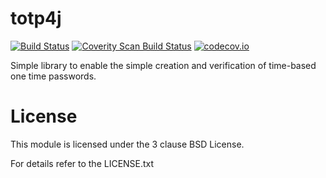 totp4j
============

[![Build Status](https://travis-ci.org/tuxbox/totp4j.png?branch=master)](https://travis-ci.org/tuxbox/totp4j)
[![Coverity Scan Build Status](https://scan.coverity.com/projects/5632/badge.svg)](https://scan.coverity.com/projects/5632)
[![codecov.io](https://codecov.io/github/tuxbox/totp4j/coverage.svg?branch=master)](https://codecov.io/github/tuxbox/totp4j?branch=master)

Simple library to enable the simple creation and verification of time-based one time passwords.

License
========
This module is licensed under the 3 clause BSD License.

For details refer to the LICENSE.txt
